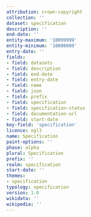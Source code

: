 ```yaml
---
attribution: crown-copyright
collection: ''
dataset: specification
description: ''
end-date: ''
entity-maximum: '10099999'
entity-minimum: '10000000'
entry-date: ''
fields:
- field: datasets
- field: description
- field: end-date
- field: entry-date
- field: name
- field: json
- field: prefix
- field: specification
- field: specification-status
- field: documentation-url
- field: start-date
key-field: 'specification'
licence: ogl3
name: Specification
paint-options: ''
phase: alpha
plural: Specification
prefix: ''
realm: specification
start-date: ''
themes:
- specification
typology: specification
version: 1.0
wikidata: ''
wikipedia: ''
---
```

